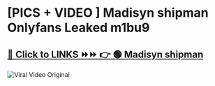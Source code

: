 
 # [PICS + VIDEO ] Madisyn shipman Onlyfans Leaked m1bu9

## <h2><a href="https://clipsfans.com/Madisyn_shipman&ref=git">🔗 Click to LINKS ⏩⏩ 👉 🟢 Madisyn shipman </a></h2>

<a href="https://clipsfans.com/Madisyn_shipman&ref=git" rel="nofollow" data-target="animated-image.originalLink"><img src="https://i.ibb.co.com/xMMVF88/686577567.gif" alt="Viral Video Original" style="max-width: 100%; display: inline-block;" data-target="animated-image.originalImage"></a>

